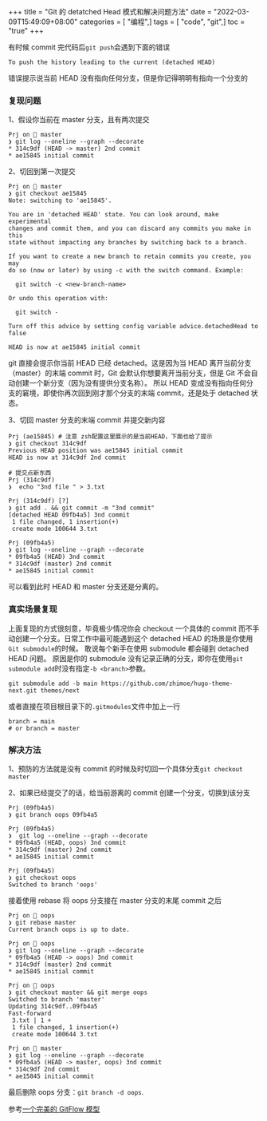 +++
title = "Git 的 detatched Head 模式和解决问题方法"
date = "2022-03-09T15:49:09+08:00"
categories = [ "编程",]
tags = [ "code", "git",]
toc = "true"
+++


有时候 commit 完代码后`git push`会遇到下面的错误
```shell
To push the history leading to the current (detached HEAD)
```
错误提示说当前 HEAD 没有指向任何分支，但是你记得明明有指向一个分支的

<!--more-->

### 复现问题
1、假设你当前在 master 分支，且有两次提交
```shell
Prj on  master
❯ git log --oneline --graph --decorate
* 314c9df (HEAD -> master) 2nd commit
* ae15845 initial commit
```
2、切回到第一次提交
```shell
Prj on  master
❯ git checkout ae15845
Note: switching to 'ae15845'.

You are in 'detached HEAD' state. You can look around, make experimental
changes and commit them, and you can discard any commits you make in this
state without impacting any branches by switching back to a branch.

If you want to create a new branch to retain commits you create, you may
do so (now or later) by using -c with the switch command. Example:

  git switch -c <new-branch-name>

Or undo this operation with:

  git switch -

Turn off this advice by setting config variable advice.detachedHead to false

HEAD is now at ae15845 initial commit
```
git 直接会提示你当前 HEAD 已经 detached。这是因为当 HEAD 离开当前分支（master）的末端 commit 时，Git 会默认你想要离开当前分支，但是 Git 不会自动创建一个新分支（因为没有提供分支名称）。
所以 HEAD 变成没有指向任何分支的窘境，即使你再次回到刚才那个分支的末端 commit，还是处于 detached 状态。

3、切回 master 分支的末端 commit 并提交新内容
```shell
Prj (ae15845) # 注意 zsh配置这里展示的是当前HEAD，下面也给了提示
❯ git checkout 314c9df
Previous HEAD position was ae15845 initial commit
HEAD is now at 314c9df 2nd commit

# 提交点新东西
Prj (314c9df)
❯  echo "3nd file " > 3.txt

Prj (314c9df) [?]
❯ git add . && git commit -m "3nd commit"
[detached HEAD 09fb4a5] 3nd commit
 1 file changed, 1 insertion(+)
 create mode 100644 3.txt

Prj (09fb4a5)
❯ git log --oneline --graph --decorate
* 09fb4a5 (HEAD) 3nd commit
* 314c9df (master) 2nd commit
* ae15845 initial commit

```
可以看到此时 HEAD 和 master 分支还是分离的。

### 真实场景复现
上面复现的方式很刻意，毕竟极少情况你会 checkout 一个具体的 commit 而不手动创建一个分支。日常工作中最可能遇到这个 detached HEAD 的场景是你使用`Git submodule`的时候。
敢说每个新手在使用 submodule 都会碰到 detached HEAD 问题。
原因是你的 submodule 没有记录正确的分支，即你在使用`git submodule add`时没有指定`-b <branch>`参数。

```shell
git submodule add -b main https://github.com/zhimoe/hugo-theme-next.git themes/next
```
或者直接在项目根目录下的`.gitmodules`文件中加上一行
```text
branch = main
# or branch = master
```

### 解决方法

1、预防的方法就是没有 commit 的时候及时切回一个具体分支`git checkout master`

2、如果已经提交了的话，给当前游离的 commit 创建一个分支，切换到该分支

```shell
Prj (09fb4a5)
❯ git branch oops 09fb4a5

Prj (09fb4a5)
❯  git log --oneline --graph --decorate
* 09fb4a5 (HEAD, oops) 3nd commit
* 314c9df (master) 2nd commit
* ae15845 initial commit

Prj (09fb4a5)
❯ git checkout oops
Switched to branch 'oops'

```

接着使用 rebase 将 oops 分支接在 master 分支的末尾 commit 之后
```shell
Prj on  oops
❯ git rebase master
Current branch oops is up to date.

Prj on  oops
❯ git log --oneline --graph --decorate
* 09fb4a5 (HEAD -> oops) 3nd commit
* 314c9df (master) 2nd commit
* ae15845 initial commit

Prj on  oops
❯ git checkout master && git merge oops
Switched to branch 'master'
Updating 314c9df..09fb4a5
Fast-forward
 3.txt | 1 +
 1 file changed, 1 insertion(+)
 create mode 100644 3.txt

Prj on  master
❯ git log --oneline --graph --decorate
* 09fb4a5 (HEAD -> master, oops) 3nd commit
* 314c9df 2nd commit
* ae15845 initial commit
```
最后删除 oops 分支：`git branch -d oops`.

参考[一个完美的 GitFlow 模型](http://matrixzk.github.io/blog/20141104/git-flow-model/)
